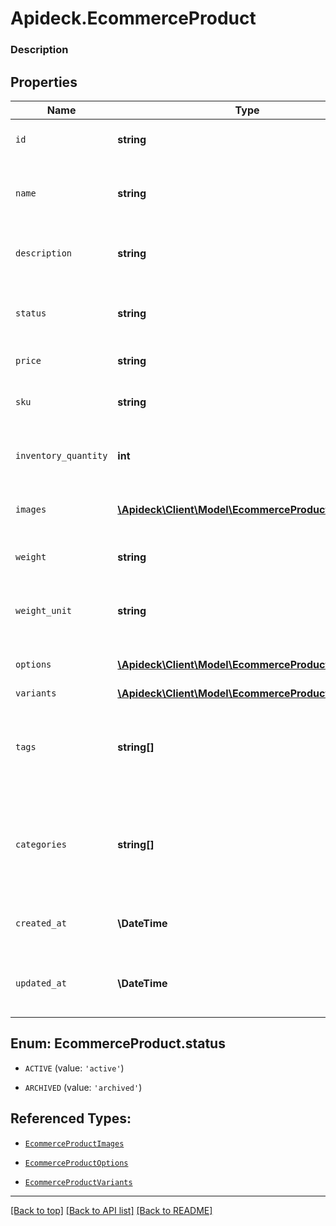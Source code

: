 # Apideck.EcommerceProduct

### Description

## Properties
Name | Type | Description | Notes
------------ | ------------- | ------------- | -------------
`id` | **string** | A unique identifier for an object. | 
`name` | **string** | The name of the product as it should be displayed to customers. | [optional] 
`description` | **string** | A detailed description of the product. | [optional] 
`status` | **string** | The current status of the product (active or archived). | [optional] 
`price` | **string** | The price of the product. | [optional] 
`sku` | **string** | The stock keeping unit of the product. | [optional] 
`inventory_quantity` | **int** | The quantity of the product in stock. | [optional] 
`images` | [**\Apideck\Client\Model\EcommerceProductImages[]**](EcommerceProductImages.md) | An array of image URLs for the product. | [optional] 
`weight` | **string** | The weight of the product. | [optional] 
`weight_unit` | **string** | The unit of measurement for the weight of the product. | [optional] 
`options` | [**\Apideck\Client\Model\EcommerceProductOptions[]**](EcommerceProductOptions.md) | An array of options for the product. | [optional] 
`variants` | [**\Apideck\Client\Model\EcommerceProductVariants[]**](EcommerceProductVariants.md) |  | [optional] 
`tags` | **string[]** | An array of tags for the product, used for organization and searching. | [optional] 
`categories` | **string[]** | An array of categories for the product, used for organization and searching. | [optional] 
`created_at` | **\DateTime** | The date and time when the object was created. | [optional] 
`updated_at` | **\DateTime** | The date and time when the object was last updated. | [optional] 





<a name="STATUS"></a>
## Enum: EcommerceProduct.status


* `ACTIVE` (value: `'active'`)

* `ARCHIVED` (value: `'archived'`)




## Referenced Types:







* [`EcommerceProductImages`](EcommerceProductImages.md)


* [`EcommerceProductOptions`](EcommerceProductOptions.md)
* [`EcommerceProductVariants`](EcommerceProductVariants.md)





---

[[Back to top]](#) [[Back to API list]](../../../../README.md#documentation-for-api-endpoints) [[Back to README]](../../../../README.md)


